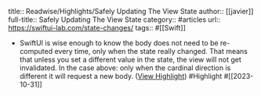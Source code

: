 title:: Readwise/Highlights/Safely Updating The View State
author:: [[javier]]
full-title:: Safely Updating The View State
category:: #articles
url:: https://swiftui-lab.com/state-changes/
tags:: #[[Swift]]

- SwiftUI is wise enough to know the body does not need to be re-computed every time, only when the state really changed. That means that unless you set a different value in the state, the view will not get invalidated. In the case above: only when the cardinal direction is different it will request a new body. ([View Highlight](https://read.readwise.io/read/01he1qy7qqktdfa5m3cavd244y)) #Highlight #[[2023-10-31]]
